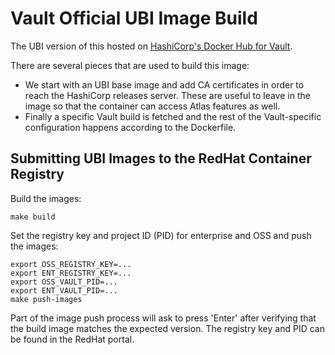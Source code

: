 # Vault Official UBI Image Build

The UBI version of this hosted on [HashiCorp's Docker Hub for Vault](https://hub.docker.com/r/hashicorp/vault/).

There are several pieces that are used to build this image:

* We start with an UBI base image and add CA certificates in order to reach
  the HashiCorp releases server. These are useful to leave in the image so that
  the container can access Atlas features as well.
* Finally a specific Vault build is fetched and the rest of the Vault-specific
  configuration happens according to the Dockerfile.

## Submitting UBI Images to the RedHat Container Registry

Build the images:

    make build

Set the registry key and project ID (PID) for enterprise and OSS and push the images:

    export OSS_REGISTRY_KEY=...
    export ENT_REGISTRY_KEY=...
    export OSS_VAULT_PID=...
    export ENT_VAULT_PID=...
    make push-images

Part of the image push process will ask to press 'Enter' after verifying that
the build image matches the expected version. The registry key and PID can be
found in the RedHat portal.
